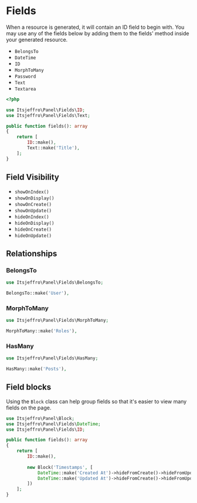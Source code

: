 # Fields

When a resource is generated, it will contain an ID field to begin with. You may use any of the fields below by adding them
to the fields' method inside your generated resource.

- `BelongsTo`
- `DateTime`
- `ID`
- `MorphToMany`
- `Password`
- `Text`
- `Textarea`

```php
<?php

use Itsjeffro\Panel\Fields\ID;
use Itsjeffro\Panel\Fields\Text;

public function fields(): array
{
    return [
        ID::make(),
        Text::make('Title'),
    ];
}
```

## Field Visibility

- `showOnIndex()`
- `showOnDisplay()`
- `showOnCreate()`
- `showOnUpdate()`
- `hideOnIndex()`
- `hideOnDisplay()`
- `hideOnCreate()`
- `hideOnUpdate()`

## Relationships

### BelongsTo

```php
use Itsjeffro\Panel\Fields\BelongsTo;

BelongsTo::make('User'),
```

### MorphToMany

```php
use Itsjeffro\Panel\Fields\MorphToMany;

MorphToMany::make('Roles'),
```

### HasMany

```php
use Itsjeffro\Panel\Fields\HasMany;

HasMany::make('Posts'),
```

## Field blocks

Using the `Block` class can help group fields so that it's easier to view many fields on the page.

```php
use Itsjeffro\Panel\Block;
use Itsjeffro\Panel\Fields\DateTime;
use Itsjeffro\Panel\Fields\ID;

public function fields(): array
{
    return [
        ID::make(),
    
        new Block('Timestamps', [
            DateTime::make('Created At')->hideFromCreate()->hideFromUpdate(),
            DateTime::make('Updated At')->hideFromCreate()->hideFromUpdate(),
        ])
    ];
}
```